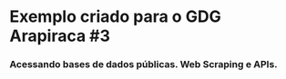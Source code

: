 # Exemplo criado para o GDG Arapiraca #3
### Acessando bases de dados públicas. Web Scraping e APIs.
